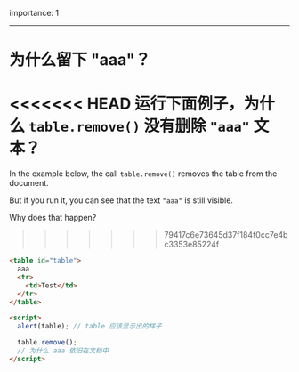 importance: 1

---

# 为什么留下 "aaa"？

<<<<<<< HEAD
运行下面例子，为什么 `table.remove()` 没有删除 `"aaa"` 文本？
=======
In the example below, the call `table.remove()` removes the table from the document.

But if you run it, you can see that the text `"aaa"` is still visible.

Why does that happen?
>>>>>>> 79417c6e73645d37f184f0cc7e4bc3353e85224f

```html height=100 run
<table id="table">
  aaa
  <tr>
    <td>Test</td>
  </tr>
</table>

<script>
  alert(table); // table 应该显示出的样子

  table.remove();
  // 为什么 aaa 依旧在文档中
</script>
```
